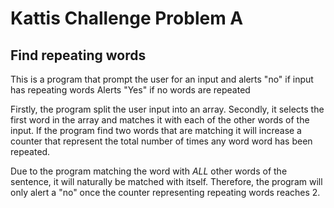 # Kattis Challenge Problem A
## Find repeating words

This is a program that prompt the user for an input and alerts "no" if input has repeating words
Alerts "Yes" if no words are repeated

Firstly, the program split the user input into an array. Secondly, it selects the first word in the array and matches it with each of the other words of the input.
If the program find two words that are matching it will increase a counter that represent the total number of times any word word has been repeated.

Due to the program matching the word with _ALL_ other words of the sentence, it will naturally be matched with itself. Therefore, the program will only alert a "no" once the counter representing repeating words reaches 2.